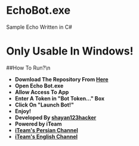 # EchoBot.exe
Sample Echo Written in C#
# Only Usable In Windows!
##How To Run?\n
* **Download The Repository From [Here](https://github.com/iTeam-co/EchoBot.exe/archive/master.zip)**
* **Open Echo Bot.exe**
* **Allow Access To App**
* **Enter A Token in "Bot Token..." Box**
* **Click On "Launch Bot!"**
* **Enjoy!**
* **Developed By [shayan123hacker](https://telegram.me/shayan123hacker)**
* **Powered by iTeam**
* **[iTeam's Persian Channel](https://telegram.me/iTeam_ir)**
* **[iTeam's English Channel](https://telegram.me/iTeam_en)**
